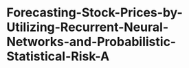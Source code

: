 # Forecasting-Stock-Prices-by-Utilizing-Recurrent-Neural-Networks-and-Probabilistic-Statistical-Risk-A